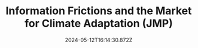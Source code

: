 ---
title: Information Frictions and the Market for Climate Adaptation (JMP)
date: 2024-05-12T16:14:30.872Z
draft: false
featured: true
tags:
  - JMP
image:
  filename: featured
  focal_point: Smart
  preview_only: true
---